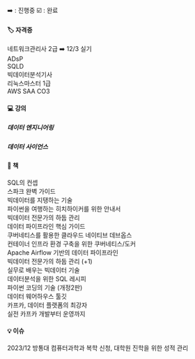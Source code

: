 
➡️ : 진행중  ☑️ : 완료  


#### 🏷️ 자격증  
네트워크관리사 2급 ➡️ 12/3 실기  
ADsP  
SQLD  
빅데이터분석기사  
리눅스마스터 1급  
AWS SAA CO3  

#### 💻 강의  
##### 데이터 엔지니어링  
##### 데이터 사이언스  

#### 📔 책  
SQL의 컨셉  
스파크 완벽 가이드  
빅데이터를 지탱하는 기술  
파이썬을 여행하는 히치하이커를 위한 안내서  
빅데이터 전문가의 하둡 관리  
데이터 파이프라인 핵심 가이드  
쿠버네티스를 활용한 클라우드 네이티브 데브옵스  
컨테이너 인프라 환경 구축을 위한 쿠버네티스/도커  
Apache Airflow 기반의 데이터 파이프라인  
빅데이터 전문가의 하둡 관리 (+1)  
실무로 배우는 빅데이터 기술  
데이터분석을 위한 SQL 레시피  
파이썬 코딩의 기술 (개정2판)  
데이터 웨어하우스 툴깃  
카프카, 데이터 플랫폼의 최강자  
실전 카프카 개발부터 운영까지  
  
#### 💡 이슈  
2023/12 방통대 컴퓨터과학과 복학 신청, 대학원 진학을 위한 성적 관리  
